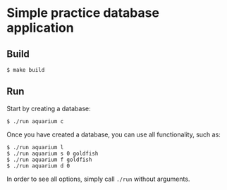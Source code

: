 # Simple practice database application

## Build

```
$ make build
```

## Run

Start by creating a database:

```
$ ./run aquarium c
```

Once you have created a database, you can use all functionality, such as:

```
$ ./run aquarium l
$ ./run aquarium s 0 goldfish
$ ./run aquarium f goldfish
$ ./run aquarium d 0
```

In order to see all options, simply call `./run` without arguments.
